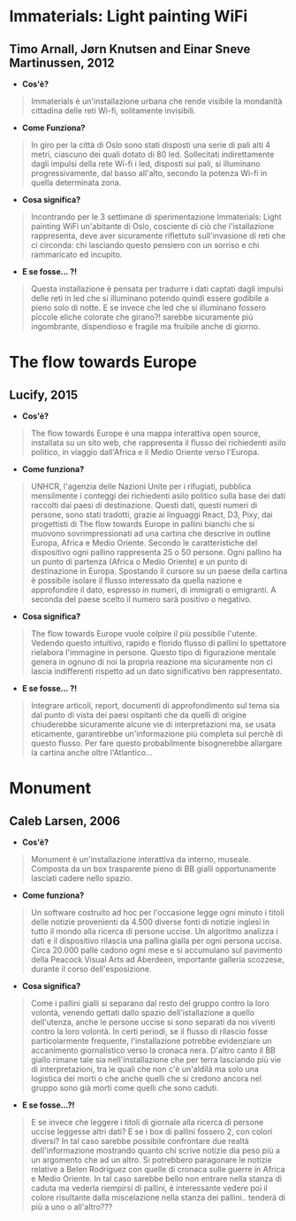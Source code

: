 # Immaterials: Light painting WiFi
## Timo Arnall, Jørn Knutsen and Einar Sneve Martinussen, 2012
- **Cos'è?**
>Immaterials è un'installazione urbana che rende visibile la mondanità cittadina delle reti Wi-fi, solitamente invisibili.
- **Come Funziona?**
>In giro per la città di Oslo sono stati disposti una serie di pali alti 4 metri, ciascuno dei quali dotato di 80 led. Sollecitati indirettamente dagli impulsi della rete Wi-fi i led, disposti sui pali, si illuminano progressivamente, dal basso all'alto, secondo la potenza Wi-fi in quella determinata zona.
- **Cosa significa?**
>Incontrando per le 3 settimane di sperimentazione Immaterials: Light painting WiFi un'abitante di Oslo, cosciente di ciò che l'istallazione rappresenta, deve aver sicuramente riflettuto sull'invasione di reti che ci circonda: chi lasciando questo pensiero con un sorriso e chi rammaricato ed incupito.
- **E se fosse... ?!**
>Questa installazione è pensata per tradurre i dati captati dagli impulsi delle reti in led che si illuminano potendo quindi essere godibile a pieno solo di notte. E se invece che led che si illuminano fossero piccole eliche colorate che girano?! sarebbe sicuramente più ingombrante, dispendioso e fragile ma fruibile anche di giorno.


# The flow towards Europe
## Lucify, 2015
- **Cos'è?**
>The flow towards Europe è una mappa interattiva open source, installata su un sito web, che rappresenta il flusso dei richiedenti asilo politico, in viaggio dall'Africa e il Medio Oriente verso l'Europa.
- **Come funziona?**
>UNHCR, l'agenzia delle Nazioni Unite per i rifugiati, pubblica mensilmente i conteggi dei richiedenti asilo politico sulla base dei dati raccolti dai paesi di destinazione. Questi dati, questi numeri di persone, sono stati tradotti, grazie ai linguaggi React, D3, Pixy, dai progettisti di The flow towards Europe in pallini bianchi che si muovono sovrimpressionati ad una cartina che descrive in outline Europa, Africa e Medio Oriente. Secondo le caratteristiche del dispositivo ogni pallino rappresenta 25 o 50 persone. Ogni pallino ha un punto di partenza (Africa o Medio Oriente) e un punto di destinazione in Europa. Spostando il cursore su un paese della cartina è possibile isolare il flusso interessato da quella nazione e approfondire il dato, espresso in numeri, di immigrati o emigranti. A seconda del paese scelto il numero sarà positivo o negativo.
- **Cosa significa?**
>The flow towards Europe vuole colpire il più possibile l'utente. Vedendo questo intuitivo, rapido e florido flusso di pallini lo spettatore rielabora l'immagine in persone. Questo tipo di figurazione mentale genera in ognuno di noi la propria reazione ma sicuramente non ci lascia indifferenti rispetto ad un dato significativo ben rappresentato.
- **E se fosse... ?!**
>Integrare articoli, report, documenti di approfondimento sul tema sia dal punto di vista dei paesi ospitanti che da quelli di origine chiuderebbe sicuramente alcune vie di interpretazioni ma, se usata eticamente, garantirebbe un'informazione più completa sul perchè di questo flusso. Per fare questo probabilmente bisognerebbe allargare la cartina anche oltre l'Atlantico...


# Monument
## Caleb Larsen, 2006
- **Cos'è?**
> Monument è un'installazione interattiva da interno, museale. Composta da un box trasparente pieno di BB gialli opportunamente lasciati cadere nello spazio.
- **Come funziona?**
> Un software costruito ad hoc per l'occasione legge ogni minuto i titoli delle notizie provenienti da 4.500 diverse fonti di notizie inglesi in tutto il mondo alla ricerca di persone uccise. Un algoritmo analizza i dati e il dispositivo rilascia una pallina gialla per ogni persona uccisa. Circa 20.000 palle cadono ogni mese e si accumulano sul pavimento della Peacock Visual Arts ad Aberdeen, importante galleria scozzese, durante il corso dell'esposizione.
- **Cosa significa?**
> Come i pallini gialli si separano dal resto del gruppo contro la loro volontà, venendo gettati dallo spazio dell'istallazione a quello dell'utenza, anche le persone uccise si sono separati da noi viventi contro la loro volontà. In certi periodi, se il flusso di rilascio fosse particolarmente frequente, l'installazione potrebbe evidenziare un accanimento giornalistico verso la cronaca nera. D'altro canto il BB giallo rimane tale sia nell'installazione che per terra lasciando più vie di interpretazioni, tra le quali che non c'è un'aldilà ma solo una logistica dei morti o che anche quelli che si credono ancora nel gruppo sono già morti come quelli che sono caduti.
- **E se fosse...?!**
> E se invece che leggere i titoli di giornale alla ricerca di persone uccise leggesse altri dati? E se i box di pallini fossero 2, con colori diversi? In tal caso sarebbe possibile confrontare due realtà dell'informazione mostrando quanto chi scrive notizie dia peso più a un argomento che ad un altro. Si potrebbero paragonare le notizie relative a Belen Rodriguez con quelle di cronaca sulle guerre in Africa e Medio Oriente. In tal caso sarebbe bello non entrare nella stanza di caduta ma vederla riempirsi di pallini, è interessante vedere  poi il colore risultante dalla miscelazione nella stanza dei pallini.. tenderà di più a uno o all'altro???
